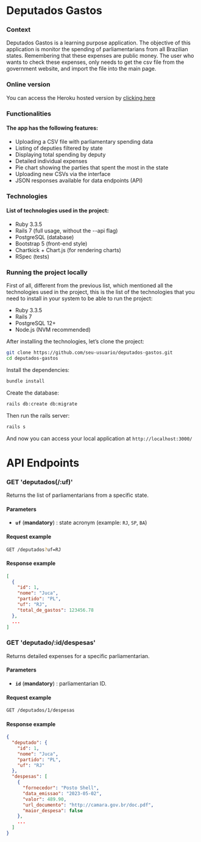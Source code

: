 # Deputados Gastos

### Context

Deputados Gastos is a learning purpose application. The objective of this application is monitor the spending of parliamentarians from all Brazilian states. Remembering that these expenses are public money. The user who wants to check these expenses, only needs to get the csv file from the government website, and import the file into the main page.

### Online version

You can access the Heroku hosted version by [clicking here](https://deputados-gastos-99f3d7eec48d.herokuapp.com/)

### Functionalities

#### The app has the following features:

* Uploading a CSV file with parliamentary spending data
* Listing of deputies filtered by state
* Displaying total spending by deputy
* Detailed individual expenses
* Pie chart showing the parties that spent the most in the state
* Uploading new CSVs via the interface
* JSON responses available for data endpoints (API)

### Technologies

#### List of technologies used in the project:

* Ruby 3.3.5
* Rails 7 (full usage, without the --api flag)
* PostgreSQL (database)
* Bootstrap 5 (front-end style)
* Chartkick + Chart.js (for rendering charts)
* RSpec (tests)


### Running the project locally

First of all, different from the previous list, which mentioned all the technologies used in the project, this is the list of the technologies that you need to install in your system to be able to run the project:

* Ruby 3.3.5
* Rails 7
* PostgreSQL 12+
* Node.js (NVM recommended)

After installing the technologies, let’s clone the project:

```bash
git clone https://github.com/seu-usuario/deputados-gastos.git
cd deputados-gastos
```

Install the dependencies:

```bash
bundle install
```

Create the database:

```bash
rails db:create db:migrate
```

Then run the rails server:

```bash
rails s
```

And now you can access your local application at `http://localhost:3000/`

# API Endpoints

### GET 'deputados(/:uf)'

Returns the list of parliamentarians from a specific state.

#### Parameters

* **`uf`** (**mandatory**) : state acronym (example: `RJ`, `SP`, `BA`)

#### Request example

```bash
GET /deputados?uf=RJ
```

#### Response example

```json
[
  {
    "id": 1,
    "nome": "Juca",
    "partido": "PL",
    "uf": "RJ",
    "total_de_gastos": 123456.78
  },
  ...
]
```

### GET 'deputado/:id/despesas'

Returns detailed expenses for a specific parliamentarian.

#### Parameters

* **`id`** (**mandatory**) : parliamentarian ID.

#### Request example

```bash
GET /deputados/1/despesas
```

#### Response example

```json
{
  "deputado": {
    "id": 1,
    "nome": "Juca",
    "partido": "PL",
    "uf": "RJ"
  },
  "despesas": [
    {
      "fornecedor": "Posto Shell",
      "data_emissao": "2023-05-02",
      "valor": 489.90,
      "url_documento": "http://camara.gov.br/doc.pdf",
      "maior_despesa": false
    },
    ...
  ]
}
```